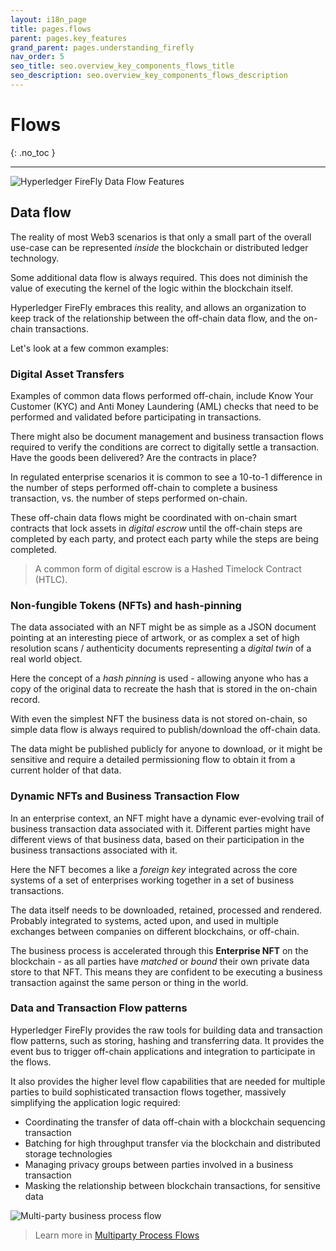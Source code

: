 ```yaml
---
layout: i18n_page
title: pages.flows
parent: pages.key_features
grand_parent: pages.understanding_firefly
nav_order: 5
seo_title: seo.overview_key_components_flows_title
seo_description: seo.overview_key_components_flows_description
---
```


# Flows
{: .no_toc }

---

![Hyperledger FireFly Data Flow Features](../../images/firefly_functionality_overview_flows.png)

## Data flow

The reality of most Web3 scenarios is that only a small part of the overall use-case
can be represented _inside_ the blockchain or distributed ledger technology.

Some additional data flow is always required. This does not diminish the value of
executing the kernel of the logic within the blockchain itself.

Hyperledger FireFly embraces this reality, and allows an organization to keep track
of the relationship between the off-chain data flow, and the on-chain transactions.

Let's look at a few common examples:

### Digital Asset Transfers

Examples of common data flows performed off-chain, include Know Your Customer (KYC)
and Anti Money Laundering (AML) checks that need to be performed and validated
before participating in transactions.

There might also be document management and business transaction flows required to
verify the conditions are correct to digitally settle a transaction.
Have the goods been delivered? Are the contracts in place?

In regulated enterprise scenarios it is common to see a 10-to-1 difference in the number
of steps performed off-chain to complete a business transaction, vs. the number
of steps performed on-chain.

These off-chain data flows might be coordinated with on-chain smart contracts
that lock assets in _digital escrow_ until the off-chain steps are completed by each party,
and protect each party while the steps are being completed.

> A common form of digital escrow is a Hashed Timelock Contract (HTLC).

### Non-fungible Tokens (NFTs) and hash-pinning

The data associated with an NFT might be as simple as a JSON document pointing at an interesting
piece of artwork, or as complex a set of high resolution scans / authenticity documents
representing a _digital twin_ of a real world object.

Here the concept of a _hash pinning_ is used - allowing anyone who has a copy of the original data
to recreate the hash that is stored in the on-chain record.

With even the simplest NFT the business data is not stored on-chain, so simple data flow is
always required to publish/download the off-chain data.

The data might be published publicly for anyone to download, or it might be sensitive and require
a detailed permissioning flow to obtain it from a current holder of that data.

### Dynamic NFTs and Business Transaction Flow

In an enterprise context, an NFT might have a dynamic ever-evolving trail of business transaction
data associated with it. Different parties might have different views of that business data, based
on their participation in the business transactions associated with it.

Here the NFT becomes a like a _foreign key_ integrated across the core systems of a set of enterprises
working together in a set of business transactions.

The data itself needs to be downloaded, retained, processed and rendered.
Probably integrated to systems, acted upon, and used in multiple exchanges between companies
on different blockchains, or off-chain.

The business process is accelerated through this **Enterprise NFT** on the blockchain - as all parties
have _matched_ or _bound_ their own private data store to that NFT. This means they are confident
to be executing a business transaction against the same person or thing in the world.

### Data and Transaction Flow patterns

Hyperledger FireFly provides the raw tools for building data and transaction flow patterns, such
as storing, hashing and transferring data. It provides the event bus to trigger off-chain
applications and integration to participate in the flows.

It also provides the higher level flow capabilities that are needed for multiple parties to
build sophisticated transaction flows together, massively simplifying the application logic required:

- Coordinating the transfer of data off-chain with a blockchain sequencing transaction
- Batching for high throughput transfer via the blockchain and distributed storage technologies
- Managing privacy groups between parties involved in a business transaction
- Masking the relationship between blockchain transactions, for sensitive data

![Multi-party business process flow](../../images/multiparty_business_process_flow.jpg)

> Learn more in [Multiparty Process Flows](../multiparty/multiparty_flow.html)

